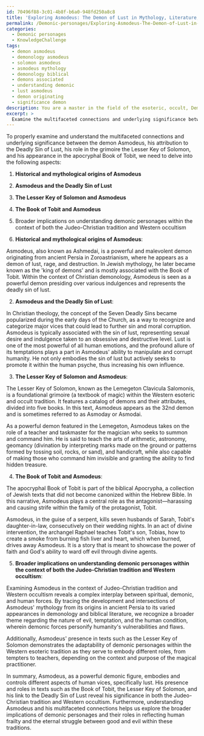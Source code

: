 ```yaml
---
id: 70496f88-3c01-4b8f-b6a0-948fd250a8c8
title: 'Exploring Asmodeus: The Demon of Lust in Mythology, Literature, and Occultism'
permalink: /Demonic-personages/Exploring-Asmodeus-The-Demon-of-Lust-in-Mythology-Literature-and-Occultism/
categories:
  - Demonic personages
  - KnowledgeChallenge
tags:
  - demon asmodeus
  - demonology asmodeus
  - solomon asmodeus
  - asmodeus mythology
  - demonology biblical
  - demons associated
  - understanding demonic
  - lust asmodeus
  - demon originating
  - significance demon
description: You are a master in the field of the esoteric, occult, Demonic personages and Education. You are a writer of tests, challenges, books and deep knowledge on Demonic personages for initiates and students to gain deep insights and understanding from. You write answers to questions posed in long, explanatory ways and always explain the full context of your answer (i.e., related concepts, formulas, examples, or history), as well as the step-by-step thinking process you take to answer the challenges. Be rigorous and thorough, and summarize the key themes, ideas, and conclusions at the end.
excerpt: > 
  Examine the multifaceted connections and underlying significance between the demon Asmodeus, his attribution to the Deadly Sin of Lust, his role in the grimoire the Lesser Key of Solomon, and his appearance in the apocryphal Book of Tobit, providing insight into the intricacies of these intersections and their broader implications on understanding demonic personages within the context of both the Judeo-Christian tradition and Western occultism.
---
```

To properly examine and understand the multifaceted connections and underlying significance between the demon Asmodeus, his attribution to the Deadly Sin of Lust, his role in the grimoire the Lesser Key of Solomon, and his appearance in the apocryphal Book of Tobit, we need to delve into the following aspects:

1. **Historical and mythological origins of Asmodeus**
2. **Asmodeus and the Deadly Sin of Lust**
3. **The Lesser Key of Solomon and Asmodeus**
4. **The Book of Tobit and Asmodeus**
5. Broader implications on understanding demonic personages within the context of both the Judeo-Christian tradition and Western occultism

1. **Historical and mythological origins of Asmodeus**:

Asmodeus, also known as Ashmedai, is a powerful and malevolent demon originating from ancient Persia in Zoroastrianism, where he appears as a demon of lust, rage, and destruction. In Jewish mythology, he later became known as the 'king of demons' and is mostly associated with the Book of Tobit. Within the context of Christian demonology, Asmodeus is seen as a powerful demon presiding over various indulgences and represents the deadly sin of lust.

2. **Asmodeus and the Deadly Sin of Lust**:

In Christian theology, the concept of the Seven Deadly Sins became popularized during the early days of the Church, as a way to recognize and categorize major vices that could lead to further sin and moral corruption. Asmodeus is typically associated with the sin of lust, representing sexual desire and indulgence taken to an obsessive and destructive level. Lust is one of the most powerful of all human emotions, and the profound allure of its temptations plays a part in Asmodeus' ability to manipulate and corrupt humanity. He not only embodies the sin of lust but actively seeks to promote it within the human psyche, thus increasing his own influence.

3. **The Lesser Key of Solomon and Asmodeus**:

The Lesser Key of Solomon, known as the Lemegeton Clavicula Salomonis, is a foundational grimoire (a textbook of magic) within the Western esoteric and occult tradition. It features a catalog of demons and their attributes, divided into five books. In this text, Asmodeus appears as the 32nd demon and is sometimes referred to as Asmoday or Asmodai.

As a powerful demon featured in the Lemegeton, Asmodeus takes on the role of a teacher and taskmaster for the magician who seeks to summon and command him. He is said to teach the arts of arithmetic, astronomy, geomancy (divination by interpreting marks made on the ground or patterns formed by tossing soil, rocks, or sand), and handicraft, while also capable of making those who command him invisible and granting the ability to find hidden treasure.

4. **The Book of Tobit and Asmodeus**:

The apocryphal Book of Tobit is part of the biblical Apocrypha, a collection of Jewish texts that did not become canonized within the Hebrew Bible. In this narrative, Asmodeus plays a central role as the antagonist—harassing and causing strife within the family of the protagonist, Tobit.

Asmodeus, in the guise of a serpent, kills seven husbands of Sarah, Tobit's daughter-in-law, consecutively on their wedding nights. In an act of divine intervention, the archangel Raphael teaches Tobit's son, Tobias, how to create a smoke from burning fish liver and heart, which when burned, drives away Asmodeus. It is a story that is meant to showcase the power of faith and God's ability to ward off evil through divine agents.

5. **Broader implications on understanding demonic personages within the context of both the Judeo-Christian tradition and Western occultism**:

Examining Asmodeus in the context of Judeo-Christian tradition and Western occultism reveals a complex interplay between spiritual, demonic, and human forces. By tracing the development and intersections of Asmodeus' mythology from its origins in ancient Persia to its varied appearances in demonology and biblical literature, we recognize a broader theme regarding the nature of evil, temptation, and the human condition, wherein demonic forces personify humanity's vulnerabilities and flaws. 

Additionally, Asmodeus' presence in texts such as the Lesser Key of Solomon demonstrates the adaptability of demonic personages within the Western esoteric tradition as they serve to embody different roles, from tempters to teachers, depending on the context and purpose of the magical practitioner.

In summary, Asmodeus, as a powerful demonic figure, embodies and controls different aspects of human vices, specifically lust. His presence and roles in texts such as the Book of Tobit, the Lesser Key of Solomon, and his link to the Deadly Sin of Lust reveal his significance in both the Judeo-Christian tradition and Western occultism. Furthermore, understanding Asmodeus and his multifaceted connections helps us explore the broader implications of demonic personages and their roles in reflecting human frailty and the eternal struggle between good and evil within these traditions.
